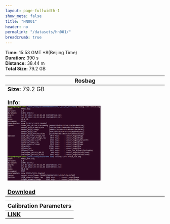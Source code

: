 ```yaml
---
layout: page-fullwidth-1
show_meta: false
title: "HN001"
header: no
permalink: "/datasets/hn001/"
breadcrumb: true
---
```

<b>Time:</b> 15:53 GMT +8(Beijing Time) <br>
<b>Duration:</b> 390 s<br>
<b>Distance:</b> 38.44 m<br>
<b>Total Size:</b> 79.2 GB<br>

<td>
 <table>
 <thead>
	<tr>
      <th><font size="4">Rosbag</font></th>
	</tr >
  </thead>
	<tr>
        <td width="90%">
            <font size="4">
                    <b>Size:</b> 79.2 GB<br>
                    <br>
                    <b>Info:</b><br>
                    <img src="/data_image/hf013/hf001_bag_info.png" width='60%'/><br>
                    <br>
                    <b><a href="https://rec.ustc.edu.cn/share/c4983c50-17e9-11ee-b18b-e742c58a2135"><font size="4">Download</font></a></b>
            </font>
        </td>
    </tr>
</table>
</td>


<table>
 <thead>
	<tr>
      <th><font size="4">Calibration Parameters</font></th>
	</tr >
  </thead>
    <tr>
	    <td>
        <font size="4">
            <b><a href="https://rec.ustc.edu.cn/share/9fd0d230-93ec-11ed-b3b3-359b0111d730">LINK</a></b>
        </font>
        </td>
	</tr >
</table>

